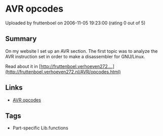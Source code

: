 # AVR opcodes

Uploaded by fruttenboel on 2006-11-05 19:23:00 (rating 0 out of 5)

## Summary

On my website I set up an AVR section. The first topic was to analyze the AVR instruction set in order to make a disassembler for GNU/Linux.  

Read about it in [http://fruttenboel.verhoeven272....](http://fruttenboel.verhoeven272.nl/AVR/opcodes.html)

## Links

- [AVR opcodes](http://fruttenboel.verhoeven272.nl/AVR/opcodes.html)

## Tags

- Part-specific Lib.functions
